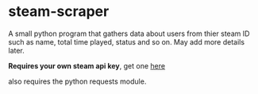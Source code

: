 # steam-scraper
A small python program that gathers data about users from thier steam ID such as name, total time played, status and so on. May add more details later.

**Requires your own steam api key**, get one [here](https://steamcommunity.com/dev/registerkey)

also requires the python requests module.
